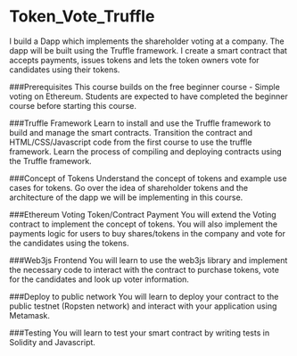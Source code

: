 # Token_Vote_Truffle

I build a Dapp which implements the shareholder voting at a company. 
The dapp will be built using the Truffle framework. 
I create a smart contract that accepts payments, issues tokens and lets the token owners vote for candidates using their tokens.

###Prerequisites
This course builds on the free beginner course - Simple voting on Ethereum. Students are expected to have completed the beginner course before starting this course.

###Truffle Framework
Learn to install and use the Truffle framework to build and manage the smart contracts. Transition the contract and HTML/CSS/Javascript code from the first course to use the truffle framework. Learn the process of compiling and deploying contracts using the Truffle framework.

###Concept of Tokens
Understand the concept of tokens and example use cases for tokens. Go over the idea of shareholder tokens and the architecture of the dapp we will be implementing in this course.

###Ethereum Voting Token/Contract Payment
You will extend the Voting contract to implement the concept of tokens. You will also implement the payments logic for users to buy shares/tokens in the company and vote for the candidates using the tokens.

###Web3js Frontend
You will learn to use the web3js library and implement the necessary code to interact with the contract to purchase tokens, vote for the candidates and look up voter information.

###Deploy to public network
You will learn to deploy your contract to the public testnet (Ropsten network) and interact with your application using Metamask.

###Testing
You will learn to test your smart contract by writing tests in Solidity and Javascript.
